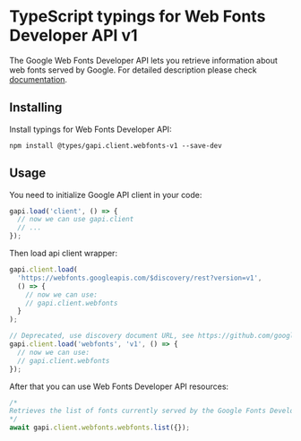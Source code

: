 # TypeScript typings for Web Fonts Developer API v1

The Google Web Fonts Developer API lets you retrieve information about web fonts served by Google.
For detailed description please check [documentation](https://developers.google.com/fonts/docs/developer_api).

## Installing

Install typings for Web Fonts Developer API:

```
npm install @types/gapi.client.webfonts-v1 --save-dev
```

## Usage

You need to initialize Google API client in your code:

```typescript
gapi.load('client', () => {
  // now we can use gapi.client
  // ...
});
```

Then load api client wrapper:

```typescript
gapi.client.load(
  'https://webfonts.googleapis.com/$discovery/rest?version=v1',
  () => {
    // now we can use:
    // gapi.client.webfonts
  }
);
```

```typescript
// Deprecated, use discovery document URL, see https://github.com/google/google-api-javascript-client/blob/master/docs/reference.md#----gapiclientloadname----version----callback--
gapi.client.load('webfonts', 'v1', () => {
  // now we can use:
  // gapi.client.webfonts
});
```

After that you can use Web Fonts Developer API resources: <!-- TODO: make this work for multiple namespaces -->

```typescript
/*
Retrieves the list of fonts currently served by the Google Fonts Developer API.
*/
await gapi.client.webfonts.webfonts.list({});
```
